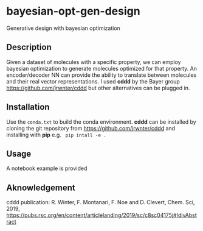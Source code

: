 # bayesian-opt-gen-design
Generative design with bayesian optimization
## Description
Given a dataset of molecules with a specific property, we can employ bayesian optimization to generate molecules optimized for that property. An encoder/decoder NN can provide the ability to translate between molecules and their real vector representations. I used **cddd** by the Bayer group https://github.com/jrwnter/cddd but other alternatives can be plugged in.
## Installation
Use the ```conda.txt``` to build the conda environment. **cddd** can be installed by cloning the git repository from https://github.com/jrwnter/cddd and installing with **pip** e.g. ``` pip intall -e .```
## Usage
A notebook example is provided
## Aknowledgement
cddd publication: R. Winter, F. Montanari, F. Noe and D. Clevert, Chem. Sci, 2019, https://pubs.rsc.org/en/content/articlelanding/2019/sc/c8sc04175j#!divAbstract
